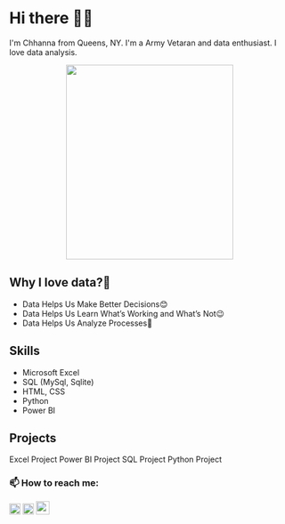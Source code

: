 # Hi there 👋🏻
I'm Chhanna from Queens, NY. I'm a Army Vetaran and data enthusiast. I love data analysis.

<p align="center">
  <img src="https://drive.google.com/uc?export=view&id=1-Ttm3b99uKhzfy5OxUeidad0X62VoWQT" width='300' height='350'/>
</p>

## Why I love data?🤷
* Data Helps Us Make Better Decisions😊
* Data Helps Us Learn What’s Working and What’s Not😉
* Data Helps Us Analyze Processes🧐

## Skills
* Microsoft Excel
* SQL (MySql, Sqlite)
* HTML, CSS
* Python
* Power BI

## Projects
Excel Project
Power BI Project
SQL Project
Python Project


### 📫 How to reach me:
[<img src='https://cdn.jsdelivr.net/npm/simple-icons@3.0.1/icons/github.svg' alt='github' height="20">](https://github.com/cgaha)  [<img src='https://cdn.jsdelivr.net/npm/simple-icons@3.0.1/icons/linkedin.svg' alt='linkedin' height="20">](https://www.linkedin.com/in/chhannagaha//) 
<a href="mailto:chhanna.b.gaha@gmail.com?">
<img src='https://img.icons8.com/ios-filled/50/000000/gmail.png' height="24"/></a>










